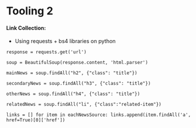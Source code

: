 # Tooling 2

#### Link Collection:

* Using requests + bs4 libraries on python

`response = requests.get('url')`

`soup = BeautifulSoup(response.content, 'html.parser')`

`mainNews = soup.findAll("h2", {"class": "title"})`

`secondaryNews = soup.findAll("h3", {"class": "title"})`

`otherNews = soup.findAll("h4", {"class": "title"})`

`relatedNews = soup.findAll("li", {"class":"related-item"})`

`links = []
for item in eachNewsSource:
    links.append(item.findAll('a', href=True)[0]['href'])`
